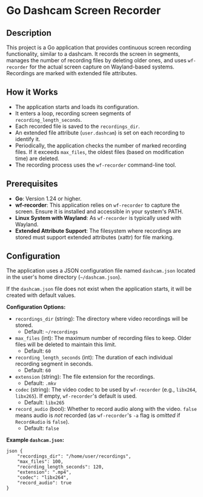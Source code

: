 # Go Dashcam Screen Recorder

## Description

This project is a Go application that provides continuous screen recording functionality, similar to a dashcam. It records the screen in segments, manages the number of recording files by deleting older ones, and uses `wf-recorder` for the actual screen capture on Wayland-based systems. Recordings are marked with extended file attributes.

## How it Works

*   The application starts and loads its configuration.
*   It enters a loop, recording screen segments of `recording_length_seconds`.
*   Each recorded file is saved to the `recordings_dir`.
*   An extended file attribute (`user.dashcam`) is set on each recording to identify it.
*   Periodically, the application checks the number of marked recording files. If it exceeds `max_files`, the oldest files (based on modification time) are deleted.
*   The recording process uses the `wf-recorder` command-line tool.

## Prerequisites

*   **Go**: Version 1.24 or higher.
*   **wf-recorder**: This application relies on `wf-recorder` to capture the screen. Ensure it is installed and accessible in your system's PATH.
*   **Linux System with Wayland**: As `wf-recorder` is typically used with Wayland.
*   **Extended Attribute Support**: The filesystem where recordings are stored must support extended attributes (xattr) for file marking.

## Configuration

The application uses a JSON configuration file named `dashcam.json` located in the user's home directory (`~/dashcam.json`).

If the `dashcam.json` file does not exist when the application starts, it will be created with default values.

**Configuration Options:**

*   `recordings_dir` (string): The directory where video recordings will be stored.
    *   Default: `~/recordings`
*   `max_files` (int): The maximum number of recording files to keep. Older files will be deleted to maintain this limit.
    *   Default: `60`
*   `recording_length_seconds` (int): The duration of each individual recording segment in seconds.
    *   Default: `60`
*   `extension` (string): The file extension for the recordings.
    *   Default: `.mkv`
*   `codec` (string): The video codec to be used by `wf-recorder` (e.g., `libx264`, `libx265`). If empty, `wf-recorder`'s default is used.
    *   Default: `libx265`
*   `record_audio` (bool): Whether to record audio along with the video. `false` means audio is *not* recorded (as `wf-recorder`'s `-a` flag is *omitted* if `RecordAudio` is `false`).
    *   Default: `false`

**Example `dashcam.json`:**

```
json { 
    "recordings_dir": "/home/user/recordings", 
    "max_files": 100, 
    "recording_length_seconds": 120, 
    "extension": ".mp4", 
    "codec": "libx264", 
    "record_audio": true 
}
```
